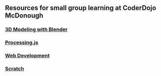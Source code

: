 ## Resources for small group learning at CoderDojo McDonough

### [3D Modeling with Blender](3d-modeling)

### [Processing.js](processing)

### [Web Development](web)

### [Scratch](scratch)

<!---
### Game Development

### Mobile App Devleopment
--->
